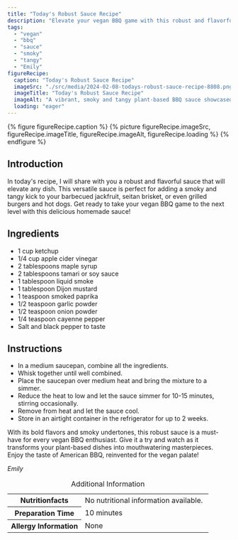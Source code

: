 ```yaml
---
title: "Today's Robust Sauce Recipe"
description: "Elevate your vegan BBQ game with this robust and flavorful sauce. Perfect for adding a smoky and tangy kick to your plant-based dishes. Easy to make and versatile, this sauce is a must-have for every vegan BBQ enthusiast."
tags:
  - "vegan"
  - "bbq"
  - "sauce"
  - "smoky"
  - "tangy"
  - "Emily"
figureRecipe: 
  caption: "Today's Robust Sauce Recipe"
  imageSrc: "./src/media/2024-02-08-todays-robust-sauce-recipe-8808.png"
  imageTitle: "Today's Robust Sauce Recipe"
  imageAlt: "A vibrant, smoky and tangy plant-based BBQ sauce showcased in a small dish on a clean, minimalist table."
  loading: "eager"
---
```


{% figure figureRecipe.caption %}
{% picture figureRecipe.imageSrc, figureRecipe.imageTitle, figureRecipe.imageAlt, figureRecipe.loading %}
{% endfigure %}

## Introduction

In today's recipe, I will share with you a robust and flavorful sauce that will elevate any dish. This versatile sauce is perfect for adding a smoky and tangy kick to your barbecued jackfruit, seitan brisket, or even grilled burgers and hot dogs. Get ready to take your vegan BBQ game to the next level with this delicious homemade sauce!

## Ingredients

- 1 cup ketchup
- 1/4 cup apple cider vinegar
- 2 tablespoons maple syrup
- 2 tablespoons tamari or soy sauce
- 1 tablespoon liquid smoke
- 1 tablespoon Dijon mustard
- 1 teaspoon smoked paprika
- 1/2 teaspoon garlic powder
- 1/2 teaspoon onion powder
- 1/4 teaspoon cayenne pepper
- Salt and black pepper to taste

## Instructions

- In a medium saucepan, combine all the ingredients.
- Whisk together until well combined.
- Place the saucepan over medium heat and bring the mixture to a simmer.
- Reduce the heat to low and let the sauce simmer for 10-15 minutes, stirring occasionally.
- Remove from heat and let the sauce cool.
- Store in an airtight container in the refrigerator for up to 2 weeks.

With its bold flavors and smoky undertones, this robust sauce is a must-have for every vegan BBQ enthusiast. Give it a try and watch as it transforms your plant-based dishes into mouthwatering masterpieces. Enjoy the taste of American BBQ, reinvented for the vegan palate!

*Emily*

<table><caption class='sr-only'>Additional Information</caption><tr><th>Nutritionfacts</th><td>No nutritional information available.&nbsp;</td></tr><tr><th>Preparation Time</th><td>10 minutes&nbsp;</td></tr><tr><th>Allergy Information</th><td>None&nbsp;</td></tr></table>

